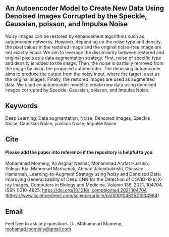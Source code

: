 ## An Autoencoder Model to Create New Data Using Denoised Images Corrupted by the Speckle, Gaussian, poisson, and Impulse Noise
Noisy images can be restored by enhancement algorithms such as autoencoder networks. However, depending on the noise type and density, the pixel values in the restored image and the original noise-free image are not exactly equal. We aim to leverage the dissimilarity between restored and original pixels as a data augmentation strategy. First, noise of specific type and density is added to the image. Then, the noise is partially removed from the image by using the proposed autoencoder. The denoising autoencoder aims to produce the output from the noisy input, where the target is set as the original images. Finally, the restored images are used as augmented data. 
We used an autoencoder model to create new data using denoised images corrupted by Speckle, Gaussian, poisson, and Impulse Noise. 


## Keywords
Deep Learning, Data augmentation, Noise, Denoised Images, Speckle Noise, Gaussian Noise, poisson Noise, Impulse Noise

## Cite
#### Please add the paper into reference if the repository is helpful to you.
Mohammad Momeny, Ali Asghar Neshat, Mohammad Arafat Hussain, Solmaz Kia, Mahmoud Marhamati, Ahmad Jahanbakhshi, Ghassan Hamarneh, Learning-to-Augment Strategy using Noisy and Denoised Data: Improving Generalizability of Deep CNN for the Detection of COVID-19 in X-ray Images, Computers in Biology and Medicine, Volume 136, 2021, 104704, ISSN 0010-4825, https://doi.org/10.1016/j.compbiomed.2021.104704. (https://www.sciencedirect.com/science/article/pii/S0010482521004984)

## Email
Feel free to ask any questions. Dr. Mohammad Momeny, mohamad.momeny@gmail.com
